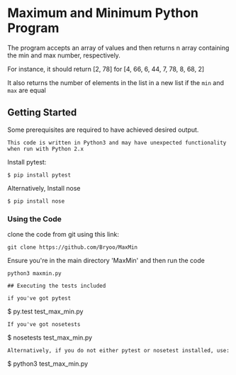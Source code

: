 # Maximum and Minimum Python Program

The program accepts an array of values and then returns n array containing the min and max number, respectively.

For instance, it should return [2, 78] for [4, 66, 6, 44, 7, 78, 8, 68, 2]

It also returns the number of elements in the list in a new list if the `min` and `max` are equal


## Getting Started

Some prerequisites are required to have achieved desired output.

    This code is written in Python3 and may have unexpected functionality when run with Python 2.x

Install pytest:
```
$ pip install pytest

```

Alternatively, Install nose
```
$ pip install nose

```

### Using the Code

clone the code from git using this link:
```
git clone https://github.com/Bryoo/MaxMin
```
Ensure you're in the main directory 'MaxMin' and then run the code
```
python3 maxmin.py

## Executing the tests included

if you've got pytest
```
$ py.test test_max_min.py
```
If you've got nosetests
```
$ nosetests test_max_min.py
```
Alternatively, if you do not either pytest or nosetest installed, use:

```
$ python3 test_max_min.py
```



